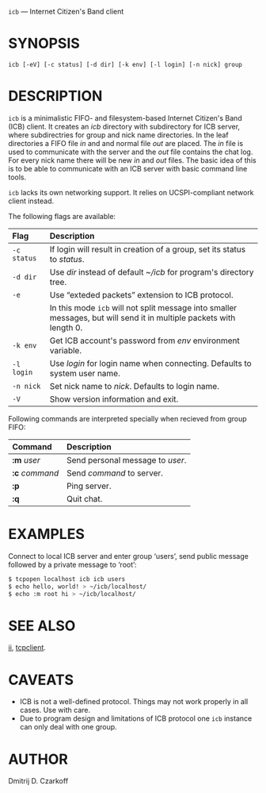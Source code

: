 `icb` — Internet Citizen's Band client

SYNOPSIS
========

`icb [-eV] [-c status] [-d dir] [-k env] [-l login] [-n nick] group`

DESCRIPTION
===========

`icb` is a minimalistic FIFO- and filesystem-based Internet Citizen's Band (ICB)
client. It creates an *icb* directory with subdirectory for ICB server, where
subdirectries for group and nick name directories. In the leaf directories a
FIFO file *in* and and normal file *out* are placed. The *in* file is used to
communicate with the server and the *out* file contains the chat log. For every
nick name there will be new *in* and *out* files. The basic idea of this is to
be able to communicate with an ICB server with basic command line tools.

`icb` lacks its own networking support. It relies on UCSPI-compliant network
client instead.

The following flags are available:

| Flag | Description |
| :--- | :--- |
| `-c status` | If login will result in creation of a group, set its status to *status*. |
| `-d dir` | Use *dir* instead of default *~/icb* for program's directory tree. |
| `-e` | Use “exteded packets” extension to ICB protocol. |
| | In this mode `icb` will not split message into smaller messages, but will send it in multiple packets with length 0. |
| `-k env` | Get ICB account's password from *env* environment variable. |
| `-l login` | Use *login* for login name when connecting. Defaults to system user name. |
| `-n nick` | Set nick name to *nick*. Defaults to login name. |
| `-V` | Show version information and exit. |

Following commands are interpreted specially when recieved from group FIFO:

| Command | Description |
| :--- | :--- |
| **:m** *user* | Send personal message to *user*. |
| **:c** *command* | Send *command* to server. |
| **:p** | Ping server. |
| **:q** | Quit chat. |

EXAMPLES
========

Connect to local ICB server and enter group ‘users’, send public message
followed by a private message to ‘root’:

```sh
$ tcpopen localhost icb icb users 
$ echo hello, world! > ~/icb/localhost/ 
$ echo :m root hi > ~/icb/localhost/
```

SEE ALSO
========

[ii](http://tools.suckless.org/ii/),
[tcpclient](http://cr.yp.to/ucspi-tcp/tcpclient.html).

CAVEATS
=======

 -  ICB is not a well-defined protocol. Things may not work properly in all
    cases.  Use with care.
 -  Due to program design and limitations of ICB protocol one `icb` instance can
    only deal with one group.

AUTHOR
======

Dmitrij D. Czarkoff
